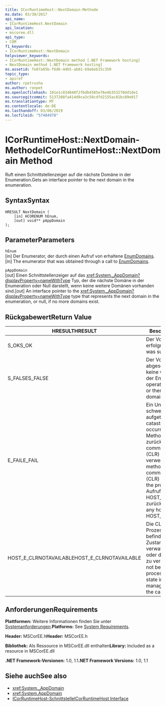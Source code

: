 ```yaml
---
title: ICorRuntimeHost::NextDomain-Methode
ms.date: 03/30/2017
api_name:
- ICorRuntimeHost.NextDomain
api_location:
- mscoree.dll
api_type:
- COM
f1_keywords:
- ICorRuntimeHost::NextDomain
helpviewer_keywords:
- ICorRuntimeHost::NextDomain method [.NET Framework hosting]
- NextDomain method [.NET Framework hosting]
ms.assetid: fe07a05b-f6d6-44b5-ab01-b9a6eb15c350
topic_type:
- apiref
author: rpetrusha
ms.author: ronpet
ms.openlocfilehash: 101e1c83d040f2f6db4585e76e4b353270dd1de1
ms.sourcegitcommit: 5137208fa414d9ca3c58cdfd2155ac81bc89e917
ms.translationtype: MT
ms.contentlocale: de-DE
ms.lasthandoff: 03/06/2019
ms.locfileid: "57484978"
---
```

# <a name="icorruntimehostnextdomain-method"></a><span data-ttu-id="7a632-102">ICorRuntimeHost::NextDomain-Methode</span><span class="sxs-lookup"><span data-stu-id="7a632-102">ICorRuntimeHost::NextDomain Method</span></span>
<span data-ttu-id="7a632-103">Ruft einen Schnittstellenzeiger auf die nächste Domäne in der Enumeration.</span><span class="sxs-lookup"><span data-stu-id="7a632-103">Gets an interface pointer to the next domain in the enumeration.</span></span>  
  
## <a name="syntax"></a><span data-ttu-id="7a632-104">Syntax</span><span class="sxs-lookup"><span data-stu-id="7a632-104">Syntax</span></span>  
  
```  
HRESULT NextDomain (  
    [in] HCORENUM hEnum,  
    [out] void** pAppDomain  
);  
```  
  
## <a name="parameters"></a><span data-ttu-id="7a632-105">Parameter</span><span class="sxs-lookup"><span data-stu-id="7a632-105">Parameters</span></span>  
 `hEnum`  
 <span data-ttu-id="7a632-106">[in] Der Enumerator, der durch einen Aufruf von erhaltene [EnumDomains](../../../../docs/framework/unmanaged-api/hosting/icorruntimehost-enumdomains-method.md).</span><span class="sxs-lookup"><span data-stu-id="7a632-106">[in] The enumerator that was obtained through a call to [EnumDomains](../../../../docs/framework/unmanaged-api/hosting/icorruntimehost-enumdomains-method.md).</span></span>  
  
 `pAppDomain`  
 <span data-ttu-id="7a632-107">[out] Einen Schnittstellenzeiger auf das <xref:System._AppDomain?displayProperty=nameWithType> Typ, der die nächste Domäne in der Enumeration oder Null darstellt, wenn keine weitere Domänen vorhanden sind.</span><span class="sxs-lookup"><span data-stu-id="7a632-107">[out] An interface pointer to the <xref:System._AppDomain?displayProperty=nameWithType> type that represents the next domain in the enumeration, or null, if no more domains exist.</span></span>  
  
## <a name="return-value"></a><span data-ttu-id="7a632-108">Rückgabewert</span><span class="sxs-lookup"><span data-stu-id="7a632-108">Return Value</span></span>  
  
|<span data-ttu-id="7a632-109">HRESULT</span><span class="sxs-lookup"><span data-stu-id="7a632-109">HRESULT</span></span>|<span data-ttu-id="7a632-110">Beschreibung</span><span class="sxs-lookup"><span data-stu-id="7a632-110">Description</span></span>|  
|-------------|-----------------|  
|<span data-ttu-id="7a632-111">S_OK</span><span class="sxs-lookup"><span data-stu-id="7a632-111">S_OK</span></span>|<span data-ttu-id="7a632-112">Der Vorgang war erfolgreich.</span><span class="sxs-lookup"><span data-stu-id="7a632-112">The operation was successful.</span></span>|  
|<span data-ttu-id="7a632-113">S_FALSE</span><span class="sxs-lookup"><span data-stu-id="7a632-113">S_FALSE</span></span>|<span data-ttu-id="7a632-114">Der Vorgang konnte nicht abgeschlossen, oder es gibt keine weiteren Domänen in der Enumeration.</span><span class="sxs-lookup"><span data-stu-id="7a632-114">The operation failed to complete, or there are no more domains in the enumeration.</span></span>|  
|<span data-ttu-id="7a632-115">E_FAIL</span><span class="sxs-lookup"><span data-stu-id="7a632-115">E_FAIL</span></span>|<span data-ttu-id="7a632-116">Ein Unbekannter, schwerwiegender Fehler ist aufgetreten.</span><span class="sxs-lookup"><span data-stu-id="7a632-116">An unknown, catastrophic failure occurred.</span></span> <span data-ttu-id="7a632-117">Wenn eine Methode E_FAIL zurückgegeben wird, ist die common Language Runtime (CLR) nicht mehr im Prozess verwendet werden.</span><span class="sxs-lookup"><span data-stu-id="7a632-117">If a method returns E_FAIL, the common language runtime (CLR) is no longer usable in the process.</span></span> <span data-ttu-id="7a632-118">Nachfolgende Aufrufe von hosting-APIs HOST_E_CLRNOTAVAILABLE zurück.</span><span class="sxs-lookup"><span data-stu-id="7a632-118">Subsequent calls to any hosting APIs return HOST_E_CLRNOTAVAILABLE.</span></span>|  
|<span data-ttu-id="7a632-119">HOST_E_CLRNOTAVAILABLE</span><span class="sxs-lookup"><span data-stu-id="7a632-119">HOST_E_CLRNOTAVAILABLE</span></span>|<span data-ttu-id="7a632-120">Die CLR wurde nicht in einen Prozess geladen und befindet sich in einem Zustand, in dem nicht verwalteten Code ausführen oder den Aufruf erfolgreich zu verarbeiten.</span><span class="sxs-lookup"><span data-stu-id="7a632-120">The CLR has not been loaded into a process, or the CLR is in a state in which it cannot run managed code or process the call successfully.</span></span>|  
  
## <a name="requirements"></a><span data-ttu-id="7a632-121">Anforderungen</span><span class="sxs-lookup"><span data-stu-id="7a632-121">Requirements</span></span>  
 <span data-ttu-id="7a632-122">**Plattformen:** Weitere Informationen finden Sie unter [Systemanforderungen](../../../../docs/framework/get-started/system-requirements.md).</span><span class="sxs-lookup"><span data-stu-id="7a632-122">**Platforms:** See [System Requirements](../../../../docs/framework/get-started/system-requirements.md).</span></span>  
  
 <span data-ttu-id="7a632-123">**Header:** MSCorEE.h</span><span class="sxs-lookup"><span data-stu-id="7a632-123">**Header:** MSCorEE.h</span></span>  
  
 <span data-ttu-id="7a632-124">**Bibliothek:** Als Ressource in MSCorEE.dll enthalten</span><span class="sxs-lookup"><span data-stu-id="7a632-124">**Library:** Included as a resource in MSCorEE.dll</span></span>  
  
 <span data-ttu-id="7a632-125">**.NET Framework-Versionen:** 1.0, 1.1</span><span class="sxs-lookup"><span data-stu-id="7a632-125">**.NET Framework Versions:** 1.0, 1.1</span></span>  
  
## <a name="see-also"></a><span data-ttu-id="7a632-126">Siehe auch</span><span class="sxs-lookup"><span data-stu-id="7a632-126">See also</span></span>
- <xref:System._AppDomain>
- <xref:System.AppDomain>
- [<span data-ttu-id="7a632-127">ICorRuntimeHost-Schnittstelle</span><span class="sxs-lookup"><span data-stu-id="7a632-127">ICorRuntimeHost Interface</span></span>](../../../../docs/framework/unmanaged-api/hosting/icorruntimehost-interface.md)

